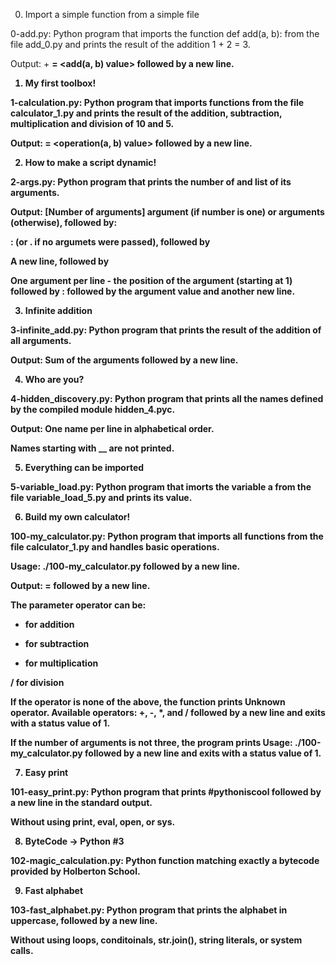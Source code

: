0. Import a simple function from a simple file



0-add.py: Python program that imports the function def add(a, b): from the file add_0.py and prints the result of the addition 1 + 2 = 3.

Output: <a value> + <b value> = <add(a, b) value> followed by a new line.

1. My first toolbox!



1-calculation.py: Python program that imports functions from the file calculator_1.py and prints the result of the addition, subtraction, multiplication and division of 10 and 5.

Output: <a value> <operator> <b value> = <operation(a, b) value> followed by a new line.

2. How to make a script dynamic!



2-args.py: Python program that prints the number of and list of its arguments.

Output: [Number of arguments] argument (if number is one) or arguments (otherwise), followed by:

: (or . if no argumets were passed), followed by

A new line, followed by

One argument per line - the position of the argument (starting at 1) followed by : followed by the argument value and another new line.

3. Infinite addition



3-infinite_add.py: Python program that prints the result of the addition of all arguments.

Output: Sum of the arguments followed by a new line.

4. Who are you?



4-hidden_discovery.py: Python program that prints all the names defined by the compiled module hidden_4.pyc.

Output: One name per line in alphabetical order.

Names starting with __ are not printed.

5. Everything can be imported



5-variable_load.py: Python program that imorts the variable a from the file variable_load_5.py and prints its value.

6. Build my own calculator!



100-my_calculator.py: Python program that imports all functions from the file calculator_1.py and handles basic operations.

Usage: ./100-my_calculator.py <a> <operator> <b> followed by a new line.

Output: <a> <operator> <b> = <result> followed by a new line.

The parameter operator can be:

+ for addition

- for subtraction

* for multiplication

/ for division

If the operator is none of the above, the function prints Unknown operator. Available operators: +, -, *, and / followed by a new line and exits with a status value of 1.

If the number of arguments is not three, the program prints Usage: ./100-my_calculator.py <a> <operator> <b> followed by a new line and exits with a status value of 1.

7. Easy print



101-easy_print.py: Python program that prints #pythoniscool followed by a new line in the standard output.

Without using print, eval, open, or sys.

8. ByteCode -> Python #3



102-magic_calculation.py: Python function matching exactly a bytecode provided by Holberton School.

9. Fast alphabet



103-fast_alphabet.py: Python program that prints the alphabet in uppercase, followed by a new line.

Without using loops, conditoinals, str.join(), string literals, or system calls.
